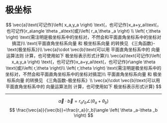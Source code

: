 # 极坐标

$$
\vec{a}\text{可记作}\left( x_a,y_a \right) \text{，也可记作}x_a+y_ai\text{，也可记作}r_a\angle \theta _a\text{或}\left( r_a,\theta _a \right) \\
\left( r,\theta \right) \text{需注明是极坐标系中的坐标对，不然会和平面直角坐标系中的坐标对搞混}\\
\text{平面直角坐标系向量 和 极坐标系向量 的转换见 《三角函数}-\text{极坐标系》}\\
\vec{a}\cdot \vec{b}\text{可以用 平面直角坐标系中的 向量运算法则 计算，也可使用如下 极坐标表示形式计算}\\
\vec{a}\text{可记作}\left( x_a,y_a \right) \text{，也可记作}x_a+y_ai\text{，也可记作}r\angle \theta \text{或}\left( r,\theta \right)\\
\left( r,\theta \right) \text{需注明是极坐标系中的坐标对，不然会和平面直角坐标系中的坐标对搞混}\\
平面直角坐标系向量 和 极坐标系向量 的转换见 《三角函数-极坐标系》\\
\vec{a}\cdot \vec{b}\text{可以用 平面直角坐标系中的 向量运算法则 计算，也可使用如下 极坐标表示形式计算}
$$

------

$$
\vec{a}\cdot \vec{b}=r_ar_b\angle \left( \theta _a+\theta _b \right)
$$
$$
\frac{\vec{a}}{\vec{b}}=\frac{r_a}{r_b}\angle \left( \theta _a-\theta _b \right)
$$

